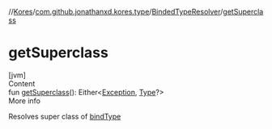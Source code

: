 //[Kores](../../index.md)/[com.github.jonathanxd.kores.type](../index.md)/[BindedTypeResolver](index.md)/[getSuperclass](get-superclass.md)



# getSuperclass  
[jvm]  
Content  
fun [getSuperclass](get-superclass.md)(): Either<[Exception](https://kotlinlang.org/api/latest/jvm/stdlib/kotlin/-exception/index.html), [Type](https://docs.oracle.com/javase/8/docs/api/java/lang/reflect/Type.html)?>  
More info  


Resolves super class of [bindType](bind-type.md)

  



